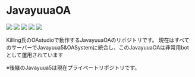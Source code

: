 # JavayuuaOA
![](https://img.shields.io/badge/Language-Java-brightgreen)
![](https://img.shields.io/badge/JavaVer-JDK8-red)
![](https://img.shields.io/badge/IDE-IntelliJ%20IDEA-blue)
![](https://img.shields.io/badge/CreatedBy-yuuaHP-ff69b4)
![](https://img.shields.io/badge/License-NoLicense-yellow)

Killing氏のOAstudioで動作するJavayuuaOAのリポジトリです。
現在はすべてのサーバーでJavayuua5&OASystemに統合し、このJavayuuaOAは非常用botとして運用されています

※後継のJavayuua5は現在プライベートリポジトリです。
